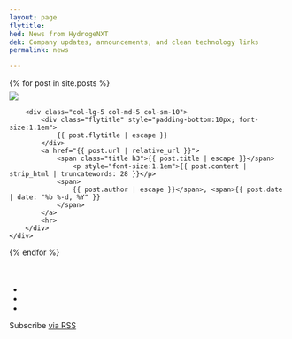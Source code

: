 ```yaml
---
layout: page
flytitle:  
hed: News from HydrogeNXT
dek: Company updates, announcements, and clean technology links
permalink: news

---
```


<!-- SMAG displays recent posts   -->

<div class="container">
	{% for post in site.posts %}
	<div class="row">
		<div class="col-lg-3 col-lg-offset-2 col-md-3 col-md-offset-2">
		<a href="{{ post.url | relative_url }}">
			<img src=" {{ post.img-large | escape }} " class="img-responsive" style="margin-top:7px">
		</a>
		</div>

		<div class="col-lg-5 col-md-5 col-sm-10">
			<div class="flytitle" style="padding-bottom:10px; font-size:1.1em">
				{{ post.flytitle | escape }}
			</div>
			<a href="{{ post.url | relative_url }}">
				<span class="title h3">{{ post.title | escape }}</span>
					<p style="font-size:1.1em">{{ post.content | strip_html | truncatewords: 28 }}</p>
				<span>
					{{ post.author | escape }}</span>, <span>{{ post.date | date: "%b %-d, %Y" }}
				</span>
			</a>
			<hr>
		</div>
	</div>
{% endfor %}
</div>

<div class="team-member col-md-3 col-md-offset-4 text-center" style="margin-top:50px"> <!-- TODO: put this into stylesheet properly -->
<ul class="list-inline social-buttons">
<li><a href="#"><i class="fa fa-twitter"></i></a>
</li>
<li><a href="#"><i class="fa fa-facebook"></i></a>
</li>
<li><a href="#"><i class="fa fa-linkedin"></i></a>
</li>
</ul>
<div class="text-muted">
Subscribe <a href="{{ "/feed.xml" | relative_url }}">via RSS</a>
</div>
</div>

